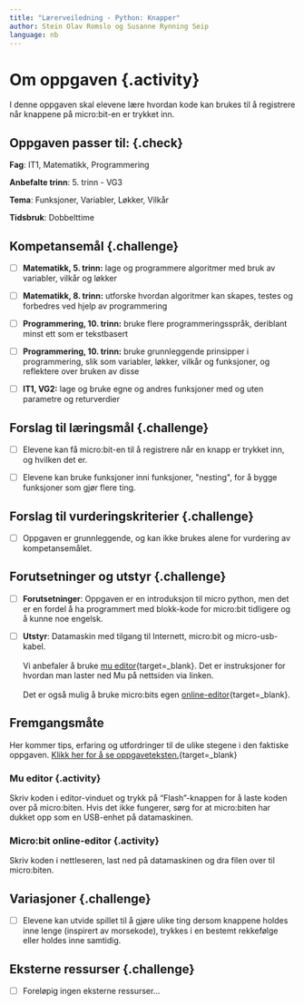 ```yaml
---
title: "Lærerveiledning - Python: Knapper"
author: Stein Olav Romslo og Susanne Rynning Seip
language: nb
---
```



# Om oppgaven {.activity}

I denne oppgaven skal elevene lære hvordan kode kan brukes til å registrere når
knappene på micro:bit-en er trykket inn.

## Oppgaven passer til: {.check}

__Fag__: IT1, Matematikk, Programmering

__Anbefalte trinn__: 5. trinn - VG3

__Tema__: Funksjoner, Variabler, Løkker, Vilkår

__Tidsbruk__: Dobbelttime

## Kompetansemål {.challenge}

- [ ] __Matematikk, 5. trinn:__ lage og programmere algoritmer med bruk av variabler, vilkår og løkker

- [ ] __Matematikk, 8. trinn:__ utforske hvordan algoritmer kan skapes, testes og forbedres ved hjelp av programmering

- [ ] __Programmering, 10. trinn:__ bruke flere programmeringsspråk, deriblant minst ett som er tekstbasert

- [ ] __Programmering, 10. trinn:__ bruke grunnleggende prinsipper i programmering, slik som variabler, løkker, vilkår og funksjoner, og reflektere over bruken av disse

- [ ] __IT1, VG2:__ lage og bruke egne og andres funksjoner med og uten parametre og returverdier

## Forslag til læringsmål {.challenge}

- [ ] Elevene kan få micro:bit-en til å registrere når en knapp er trykket inn,
  og hvilken det er.

- [ ] Elevene kan bruke funksjoner inni funksjoner, "nesting", for å bygge
  funksjoner som gjør flere ting.

## Forslag til vurderingskriterier {.challenge}

- [ ] Oppgaven er grunnleggende, og kan ikke brukes alene for vurdering av
  kompetansemålet.

## Forutsetninger og utstyr {.challenge}

- [ ] __Forutsetninger__: Oppgaven er en introduksjon til micro python, men det er en fordel å ha programmert med blokk-kode for micro:bit tidligere og å kunne noe engelsk.

- [ ] __Utstyr__: Datamaskin med tilgang til Internett, micro:bit og micro-usb-kabel.<br/><br/>
Vi anbefaler å bruke [mu editor](https://codewith.mu/){target=_blank}. Det er instruksjoner for hvordan man laster ned Mu på nettsiden via linken.<br/><br/>
Det er også mulig å bruke micro:bits egen [online-editor](https://python.microbit.org/v/2.0){target=_blank}.

## Fremgangsmåte

Her kommer tips, erfaring og utfordringer til de ulike stegene i den faktiske
oppgaven. [Klikk her for å se
oppgaveteksten.](../python_buttons/python_buttons_nb.html){target=_blank}

### Mu editor {.activity}
Skriv koden i editor-vinduet og trykk på “Flash”-knappen for å laste koden over på micro:biten. Hvis det ikke fungerer, sørg for at micro:biten har dukket opp som en USB-enhet på datamaskinen.

### Micro:bit online-editor {.activity}
Skriv koden i nettleseren, last ned på datamaskinen og dra filen over til micro:biten.

## Variasjoner {.challenge}

- [ ] Elevene kan utvide spillet til å gjøre ulike ting dersom knappene holdes
  inne lenge (inspirert av morsekode), trykkes i en bestemt rekkefølge eller
  holdes inne samtidig.

## Eksterne ressurser {.challenge}

- [ ] Foreløpig ingen eksterne ressurser...
